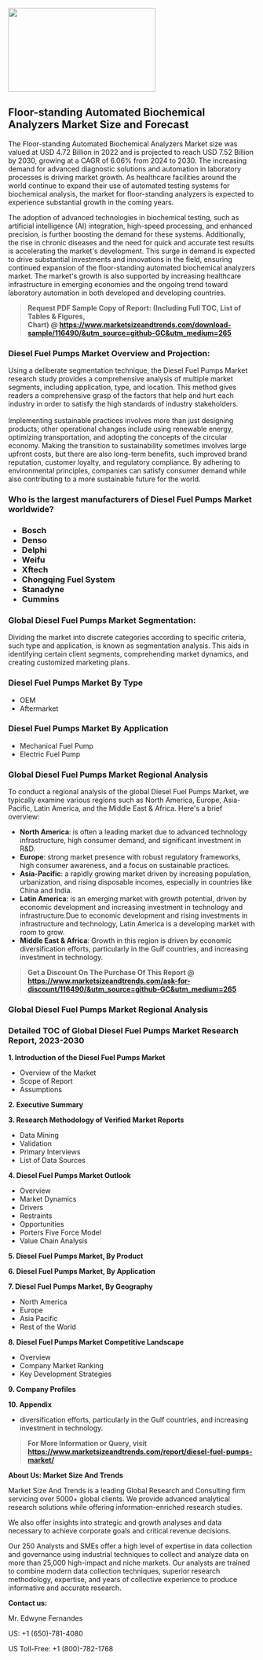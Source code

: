 <p><img class="alignnone size-medium wp-image-20088" src="https://ffe5etoiles.com/wp-content/uploads/2024/12/MST1-300x171.png" alt="" width="300" height="171" /></p><h2>Floor-standing Automated Biochemical Analyzers Market Size and Forecast</h2><p>The Floor-standing Automated Biochemical Analyzers Market size was valued at USD 4.72 Billion in 2022 and is projected to reach USD 7.52 Billion by 2030, growing at a CAGR of 6.06% from 2024 to 2030. The increasing demand for advanced diagnostic solutions and automation in laboratory processes is driving market growth. As healthcare facilities around the world continue to expand their use of automated testing systems for biochemical analysis, the market for floor-standing analyzers is expected to experience substantial growth in the coming years.</p><p>The adoption of advanced technologies in biochemical testing, such as artificial intelligence (AI) integration, high-speed processing, and enhanced precision, is further boosting the demand for these systems. Additionally, the rise in chronic diseases and the need for quick and accurate test results is accelerating the market's development. This surge in demand is expected to drive substantial investments and innovations in the field, ensuring continued expansion of the floor-standing automated biochemical analyzers market. The market's growth is also supported by increasing healthcare infrastructure in emerging economies and the ongoing trend toward laboratory automation in both developed and developing countries.</p></p><blockquote id="" class=""><strong>Request PDF Sample Copy of Report: (Including Full TOC, List of Tables &amp; Figures, Chart)&nbsp;@&nbsp;<strong><a href="https://www.marketsizeandtrends.com/download-sample/116490/&utm_source=github-GC&utm_medium=265" target="_blank">https://www.marketsizeandtrends.com/download-sample/116490/&utm_source=github-GC&utm_medium=265</a></strong></strong></blockquote><h3 id="" class="">Diesel Fuel Pumps Market&nbsp;Overview and Projection:</h3><p id="" class="">Using a deliberate segmentation technique, the Diesel Fuel Pumps Market research study provides a comprehensive analysis of multiple market segments, including application, type, and location. This method gives readers a comprehensive grasp of the factors that help and hurt each industry in order to satisfy the high standards of industry stakeholders. <br /> <br />Implementing sustainable practices involves more than just designing products; other operational changes include using renewable energy, optimizing transportation, and adopting the concepts of the circular economy. Making the transition to sustainability sometimes involves large upfront costs, but there are also long-term benefits, such improved brand reputation, customer loyalty, and regulatory compliance. By adhering to environmental principles, companies can satisfy consumer demand while also contributing to a more sustainable future for the world.</p><h3 id="" class="">Who is the largest manufacturers of&nbsp;Diesel Fuel Pumps Market worldwide?</h3><h3 class=""><p><ul><li>Bosch </li><li> Denso </li><li> Delphi </li><li> Weifu </li><li> Xftech </li><li> Chongqing Fuel System </li><li> Stanadyne </li><li> Cummins</li></ul></p></h3><h3 id="" class="">Global&nbsp;Diesel Fuel Pumps Market Segmentation:</h3><p id="" class="">Dividing the market into discrete categories according to specific criteria, such type and application, is known as segmentation analysis. This aids in identifying certain client segments, comprehending market dynamics, and creating customized marketing plans.</p><h3 id="" class="">Diesel Fuel Pumps Market&nbsp;By Type</h3><p><p><ul><li>OEM </li><li> Aftermarket</p></li></ul></p></p><h3 id="" class="">Diesel Fuel Pumps Market&nbsp;By Application</h3><p class=""><p><ul><li>Mechanical Fuel Pump </li><li> Electric Fuel Pump</li></ul></p></p><h3 id="" class="">Global Diesel Fuel Pumps Market Regional Analysis</h3><p id="" class="">To conduct a regional analysis of the global Diesel Fuel Pumps Market, we typically examine various regions such as North America, Europe, Asia-Pacific, Latin America, and the Middle East &amp; Africa. Here's a brief overview:</p><ul><li><strong>North America</strong>: is often a leading market due to advanced technology infrastructure, high consumer demand, and significant investment in R&amp;D.</li><li><strong>Europe</strong>: strong market presence with robust regulatory frameworks, high consumer awareness, and a focus on sustainable practices.</li><li><strong>Asia-Pacific</strong>: a rapidly growing market driven by increasing population, urbanization, and rising disposable incomes, especially in countries like China and India.</li><li><strong>Latin America</strong>: is an emerging market with growth potential, driven by economic development and increasing investment in technology and infrastructure.Due to economic development and rising investments in infrastructure and technology, Latin America is a developing market with room to grow.</li><li><strong>Middle East &amp; Africa</strong>: Growth in this region is driven by economic diversification efforts, particularly in the Gulf countries, and increasing investment in technology.</li></ul><blockquote id="" class=""><strong>Get a Discount On The Purchase Of This Report @ <strong><a href="https://www.marketsizeandtrends.com/ask-for-discount/116490/&utm_source=github-GC&utm_medium=265" target="_blank">https://www.marketsizeandtrends.com/ask-for-discount/116490/&utm_source=github-GC&utm_medium=265</a></strong></strong></blockquote><h3 id="" class="">Global Diesel Fuel Pumps Market Regional Analysis</h3><h3 id="" class="">Detailed TOC of Global Diesel Fuel Pumps Market Research Report, 2023-2030</h3><p id="" class=""><strong>1. Introduction of the Diesel Fuel Pumps Market</strong></p><ul><li>Overview of the Market</li><li>Scope of Report</li><li>Assumptions</li></ul><p id="" class=""><strong>2. Executive Summary</strong></p><p id="" class=""><strong>3. Research Methodology of Verified Market Reports</strong></p><ul><li>Data Mining</li><li>Validation</li><li>Primary Interviews</li><li>List of Data Sources</li></ul><p id="" class=""><strong>4. Diesel Fuel Pumps Market Outlook</strong></p><ul><li>Overview</li><li>Market Dynamics</li><li>Drivers</li><li>Restraints</li><li>Opportunities</li><li>Porters Five Force Model</li><li>Value Chain Analysis</li></ul><p id="" class=""><strong>5. Diesel Fuel Pumps Market, By Product</strong></p><p id="" class=""><strong>6. Diesel Fuel Pumps Market, By Application</strong></p><p id="" class=""><strong>7. Diesel Fuel Pumps Market, By Geography</strong></p><ul><li>North America</li><li>Europe</li><li>Asia Pacific</li><li>Rest of the World</li></ul><p id="" class=""><strong>8. Diesel Fuel Pumps Market Competitive Landscape</strong></p><ul><li>Overview</li><li>Company Market Ranking</li><li>Key Development Strategies</li></ul><p id="" class=""><strong>9. Company Profiles</strong></p><p id="" class=""><strong>10. Appendix</strong></p><ul><li>diversification efforts, particularly in the Gulf countries, and increasing investment in technology.</li></ul><blockquote id="" class=""><strong>For More Information or Query, visit <strong><strong><a href="https://www.marketsizeandtrends.com/report/diesel-fuel-pumps-market/" target="_blank">https://www.marketsizeandtrends.com/report/diesel-fuel-pumps-market/</a></strong></strong></strong></blockquote><p id="" class=""><strong>About Us: Market Size And Trends</strong></p><p id="" class="">Market Size And Trends is a leading Global Research and Consulting firm servicing over 5000+ global clients. We provide advanced analytical research solutions while offering information-enriched research studies.</p><p id="" class="">We also offer insights into strategic and growth analyses and data necessary to achieve corporate goals and critical revenue decisions.</p><p id="" class="">Our 250 Analysts and SMEs offer a high level of expertise in data collection and governance using industrial techniques to collect and analyze data on more than 25,000 high-impact and niche markets. Our analysts are trained to combine modern data collection techniques, superior research methodology, expertise, and years of collective experience to produce informative and accurate research.</p><p id="" class=""><strong>Contact us:</strong></p><p id="" class="">Mr. Edwyne Fernandes</p><p id="" class="">US: +1 (650)-781-4080</p><p id="" class="">US Toll-Free: +1 (800)-782-1768</p>
